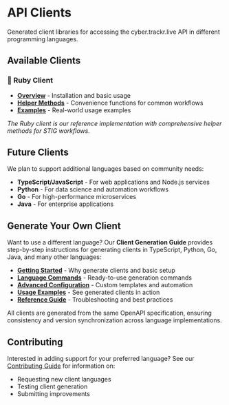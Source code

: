# API Clients

Generated client libraries for accessing the cyber.trackr.live API in different programming languages.

## Available Clients

### 💎 Ruby Client
- **[Overview](./ruby/)** - Installation and basic usage
- **[Helper Methods](./ruby/helper-methods)** - Convenience functions for common workflows  
- **[Examples](./ruby/examples)** - Real-world usage examples

*The Ruby client is our reference implementation with comprehensive helper methods for STIG workflows.*

## Future Clients

We plan to support additional languages based on community needs:

- **TypeScript/JavaScript** - For web applications and Node.js services
- **Python** - For data science and automation workflows  
- **Go** - For high-performance microservices
- **Java** - For enterprise applications

## Generate Your Own Client

Want to use a different language? Our **Client Generation Guide** provides step-by-step instructions for generating clients in TypeScript, Python, Go, Java, and many other languages:

- **[Getting Started](./generation/overview.md)** - Why generate clients and basic setup
- **[Language Commands](./generation/languages.md)** - Ready-to-use generation commands 
- **[Advanced Configuration](./generation/advanced.md)** - Custom templates and automation
- **[Usage Examples](./generation/usage.md)** - See generated clients in action
- **[Reference Guide](./generation/reference.md)** - Troubleshooting and best practices

All clients are generated from the same OpenAPI specification, ensuring consistency and version synchronization across language implementations.

## Contributing

Interested in adding support for your preferred language? See our [Contributing Guide](../reference/contributing.md) for information on:
- Requesting new client languages
- Testing client generation
- Submitting improvements